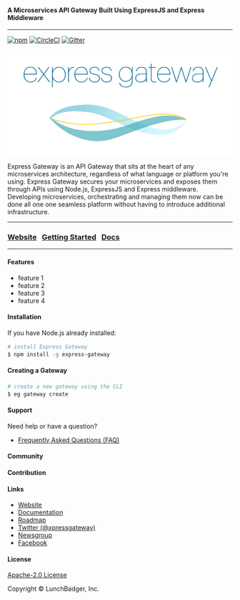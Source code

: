 #### A Microservices API Gateway Built Using ExpressJS and Express Middleware
----

[![npm][npm-version-badge]][npm-package-url]
[![CircleCI][circleci-badge]][circleci-master-url]
[![Gitter][gitter-badge]][gitter-room-url]

[![Express-Gateway][eg-wordmark-companion]][eg-url]

Express Gateway is an API Gateway that sits at the heart of any microservices architecture, regardless of what language or platform you're using. Express Gateway secures your microservices and exposes them through APIs using Node.js, ExpressJS and Express middleware. Developing microservices, orchestrating and managing them now can be done all one one seamless platform without having to introduce additional infrastructure.

---

### [Website](http://www.express-gateway.io) &nbsp; [Getting Started](http://www.express-gateway.io/getting-started) &nbsp; [Docs](http://www.express-gateway.io/documentation)

---
#### Features
- feature 1
- feature 2
- feature 3
- feature 4

#### Installation
If you have Node.js already installed:

```bash
# install Express Gateway
$ npm install -g express-gateway
```

#### Creating a Gateway

```bash
# create a new gateway using the CLI
$ eg gateway create
```

#### Support
Need help or have a question?
- [Frequently Asked Questions (FAQ)](http://www.express-gateway.io/faq)


#### Community

#### Contribution

#### Links
- [Website](http://www.express-gateway.io/)
- [Documentation](http://www.express-gateway.io/documentation)
- [Roadmap](https://waffle.io/ExpressGateway/express-gateway)
- [Twitter (@xpressgateway)](https://twitter.com/xpress-gateway)
- [Newsgroup](https://groups.google.com/forum/#!forum/express-gateway)
- [Facebook](https://www.facebook.com/express-gateway)

#### License

[Apache-2.0 License](https://github.com/expressgateway/express-gateway/blob/master/LICENSE.md)  

Copyright © LunchBadger, Inc.

[comment]: <> (Links Section)
[npm-version-badge]: https://img.shields.io/npm/v/express-gateway.svg
[npm-package-url]: https://www.npmjs.com/package/express-gateway
[circleci-badge]: https://circleci.com/gh/ExpressGateway/express-gateway/tree/master.svg?style=shield&circle-token=ac6b0e86b46220da43a5ae63a267d12e81ccb2d5
[circleci-master-url]: https://circleci.com/gh/ExpressGateway/express-gateway/tree/master
[gitter-badge]: https://img.shields.io/gitter/room/expressgateway/express-gateway.svg
[gitter-room-url]: https://gitter.im/ExpressGateway/express-gateway
[eg-wordmark-companion]: logo/wordmark-and-companion-graphic/ExpressGateway_Wordmark+Companion.png
[eg-url]: https://www.express-gateway.io
